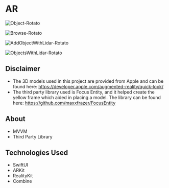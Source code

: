 # AR

![Object-Rotato](https://user-images.githubusercontent.com/61842505/172074176-7620faf4-314e-4d42-8a14-cb1a06c0383a.png)

![Browse-Rotato](https://user-images.githubusercontent.com/61842505/172074180-905e0bd2-d93c-4546-b7bb-93992ee72f30.png)

![AddObjectWithLidar-Rotato](https://user-images.githubusercontent.com/61842505/172074184-4534fcd3-9e8f-4528-af6d-3501578141cc.png)

![ObjectsWithLidar-Rotato](https://user-images.githubusercontent.com/61842505/172074197-a469fc03-a43e-435f-802d-3873be88a293.png)

## Disclaimer
- The 3D models used  in this project are provided from Apple and can be found here: https://developer.apple.com/augmented-reality/quick-look/
- The third party library used is Focus Entity, and it helped create the yellow frame which aided in placing a model. The library can be found here: https://github.com/maxxfrazer/FocusEntity

## About
- MVVM
- Third Party Library

## Technologies Used
- SwiftUI
- ARKit
- RealityKit
- Combine

